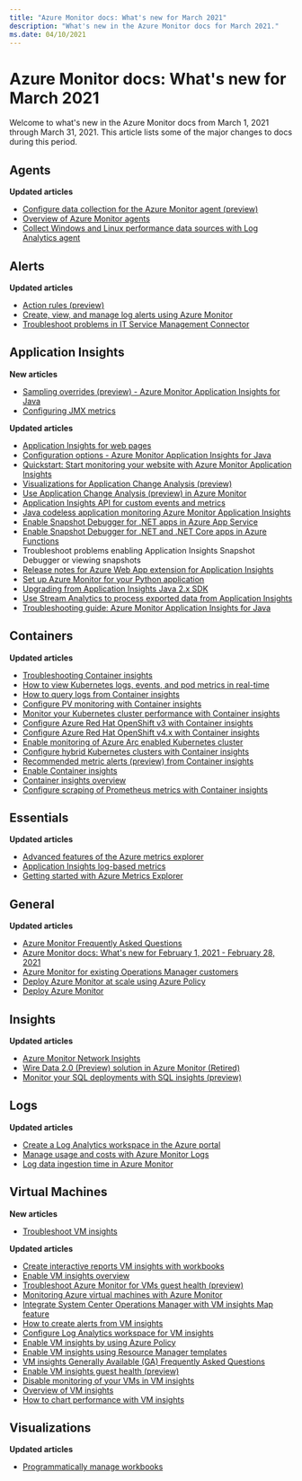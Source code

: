 ```yaml
---
title: "Azure Monitor docs: What's new for March 2021"
description: "What's new in the Azure Monitor docs for March 2021."
ms.date: 04/10/2021
---
```


# Azure Monitor docs: What's new for March 2021

Welcome to what's new in the Azure Monitor docs from March 1, 2021 through March 31, 2021. This article lists some of the major changes to docs during this period.

## Agents

**Updated articles**

- [Configure data collection for the Azure Monitor agent (preview)](/azure/azure-monitoragents/data-collection-rule-azure-monitor-agent.md)
- [Overview of Azure Monitor agents](/azure/azure-monitoragents/agents-overview.md)
- [Collect Windows and Linux performance data sources with Log Analytics agent](/azure/azure-monitoragents/data-sources-performance-counters.md)

## Alerts

**Updated articles**

- [Action rules (preview)](/azure/azure-monitoralerts/alerts-action-rules.md)
- [Create, view, and manage log alerts using Azure Monitor](/azure/azure-monitoralerts/alerts-log.md)
- [Troubleshoot problems in IT Service Management Connector](/azure/azure-monitoralerts/itsmc-troubleshoot-overview.md)

## Application Insights

**New articles**

- [Sampling overrides (preview) - Azure Monitor Application Insights for Java](/azure/azure-monitorapp/java-standalone-sampling-overrides.md)
- [Configuring JMX metrics](/azure/azure-monitorapp/java-jmx-metrics-configuration.md)

**Updated articles**

- [Application Insights for web pages](/azure/azure-monitorapp/javascript.md)
- [Configuration options - Azure Monitor Application Insights for Java](/azure/azure-monitorapp/java-standalone-config.md)
- [Quickstart: Start monitoring your website with Azure Monitor Application Insights](/azure/azure-monitorapp/website-monitoring.md)
- [Visualizations for Application Change Analysis (preview)](/azure/azure-monitorapp/change-analysis-visualizations.md)
- [Use Application Change Analysis (preview) in Azure Monitor](/azure/azure-monitorapp/change-analysis.md)
- [Application Insights API for custom events and metrics](/azure/azure-monitorapp/api-custom-events-metrics.md)
- [Java codeless application monitoring Azure Monitor Application Insights](/azure/azure-monitorapp/java-in-process-agent.md)
- [Enable Snapshot Debugger for .NET apps in Azure App Service](/azure/azure-monitorapp/snapshot-debugger-appservice.md)
- [Enable Snapshot Debugger for .NET and .NET Core apps in Azure Functions](/azure/azure-monitorapp/snapshot-debugger-function-app.md)
- [<a id=troubleshooting></a> Troubleshoot problems enabling Application Insights Snapshot Debugger or viewing snapshots](/azure/azure-monitorapp/snapshot-debugger-troubleshoot.md)
- [Release notes for Azure Web App extension for Application Insights](/azure/azure-monitorapp/web-app-extension-release-notes.md)
- [Set up Azure Monitor for your Python application](/azure/azure-monitorapp/opencensus-python.md)
- [Upgrading from Application Insights Java 2.x SDK](/azure/azure-monitorapp/java-standalone-upgrade-from-2x.md)
- [Use Stream Analytics to process exported data from Application Insights](/azure/azure-monitorapp/export-stream-analytics.md)
- [Troubleshooting guide: Azure Monitor Application Insights for Java](/azure/azure-monitorapp/java-standalone-troubleshoot.md)

## Containers

**Updated articles**

- [Troubleshooting Container insights](/azure/azure-monitorcontainers/container-insights-troubleshoot.md)
- [How to view Kubernetes logs, events, and pod metrics in real-time](/azure/azure-monitorcontainers/container-insights-livedata-overview.md)
- [How to query logs from Container insights](/azure/azure-monitorcontainers/container-insights-log-search.md)
- [Configure PV monitoring with Container insights](/azure/azure-monitorcontainers/container-insights-persistent-volumes.md)
- [Monitor your Kubernetes cluster performance with Container insights](/azure/azure-monitorcontainers/container-insights-analyze.md)
- [Configure Azure Red Hat OpenShift v3 with Container insights](/azure/azure-monitorcontainers/container-insights-azure-redhat-setup.md)
- [Configure Azure Red Hat OpenShift v4.x with Container insights](/azure/azure-monitorcontainers/container-insights-azure-redhat4-setup.md)
- [Enable monitoring of Azure Arc enabled Kubernetes cluster](/azure/azure-monitorcontainers/container-insights-enable-arc-enabled-clusters.md)
- [Configure hybrid Kubernetes clusters with Container insights](/azure/azure-monitorcontainers/container-insights-hybrid-setup.md)
- [Recommended metric alerts (preview) from Container insights](/azure/azure-monitorcontainers/container-insights-metric-alerts.md)
- [Enable Container insights](/azure/azure-monitorcontainers/container-insights-onboard.md)
- [Container insights overview](/azure/azure-monitorcontainers/container-insights-overview.md)
- [Configure scraping of Prometheus metrics with Container insights](/azure/azure-monitorcontainers/container-insights-prometheus-integration.md)

## Essentials

**Updated articles**

- [Advanced features of the Azure metrics explorer](/azure/azure-monitoressentials/metrics-charts.md)
- [Application Insights log-based metrics](/azure/azure-monitoressentials/app-insights-metrics.md)
- [Getting started with Azure Metrics Explorer](/azure/azure-monitoressentials/metrics-getting-started.md)

## General

**Updated articles**

- [Azure Monitor Frequently Asked Questions](faq.md)
- [Azure Monitor docs: What's new for February 1, 2021 - February 28, 2021](whats-new.md)
- [Azure Monitor for existing Operations Manager customers](azure-monitor-operations-manager.md)
- [Deploy Azure Monitor at scale using Azure Policy](deploy-scale.md)
- [Deploy Azure Monitor](deploy.md)

## Insights

**Updated articles**

- [Azure Monitor Network Insights](/azure/azure-monitorinsights/network-insights-overview.md)
- [Wire Data 2.0 (Preview) solution in Azure Monitor (Retired)](/azure/azure-monitorinsights/wire-data.md)
- [Monitor your SQL deployments with SQL insights (preview)](/azure/azure-monitorinsights/sql-insights-overview.md)

## Logs

**Updated articles**

- [Create a Log Analytics workspace in the Azure portal](/azure/azure-monitorlogs/quick-create-workspace.md)
- [Manage usage and costs with Azure Monitor Logs](/azure/azure-monitorlogs/manage-cost-storage.md)
- [Log data ingestion time in Azure Monitor](/azure/azure-monitorlogs/data-ingestion-time.md)

## Virtual Machines

**New articles**

- [Troubleshoot VM insights](/azure/azure-monitorvm/vminsights-troubleshoot.md)

**Updated articles**

- [Create interactive reports VM insights with workbooks](/azure/azure-monitorvm/vminsights-workbooks.md)
- [Enable VM insights overview](/azure/azure-monitorvm/vminsights-enable-overview.md)
- [Troubleshoot Azure Monitor for VMs guest health (preview)](/azure/azure-monitorvm/vminsights-health-troubleshoot.md)
- [Monitoring Azure virtual machines with Azure Monitor](/azure/azure-monitorvm/monitor-vm-azure.md)
- [Integrate System Center Operations Manager with VM insights Map feature](/azure/azure-monitorvm/service-map-scom.md)
- [How to create alerts from VM insights](/azure/azure-monitorvm/vminsights-alerts.md)
- [Configure Log Analytics workspace for VM insights](/azure/azure-monitorvm/vminsights-configure-workspace.md)
- [Enable VM insights by using Azure Policy](/azure/azure-monitorvm/vminsights-enable-policy.md)
- [Enable VM insights using Resource Manager templates](/azure/azure-monitorvm/vminsights-enable-resource-manager.md)
- [VM insights Generally Available (GA) Frequently Asked Questions](/azure/azure-monitorvm/vminsights-ga-release-faq.md)
- [Enable VM insights guest health (preview)](/azure/azure-monitorvm/vminsights-health-enable.md)
- [Disable monitoring of your VMs in VM insights](/azure/azure-monitorvm/vminsights-optout.md)
- [Overview of VM insights](/azure/azure-monitorvm/vminsights-overview.md)
- [How to chart performance with VM insights](/azure/azure-monitorvm/vminsights-performance.md)

## Visualizations

**Updated articles**

- [Programmatically manage workbooks](/azure/azure-monitorvisualize/workbooks-automate.md)

